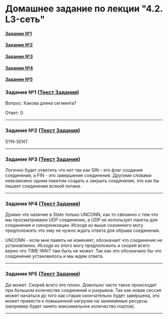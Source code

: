 # Домашнее задание по лекции "4.2. L3-сеть"

#### [Задание №1](#задание-1-текст-задания)
#### [Задание №2](#задание-2-текст-задания)
#### [Задание №3](#задание-3-текст-задания)
#### [Задание №4](#задание-4-текст-задания)
#### [Задание №5](#задание-5-текст-задания)

### Задание №1 ([Текст Задания](https://github.com/netology-code/snet-homeworks/blob/main/4-04.md#%D0%B7%D0%B0%D0%B4%D0%B0%D0%BD%D0%B8%D0%B5-1))

Вопрос: Какова длина сегмента?

Ответ: 0

---

### Задание №2 ([Текст Задания](https://github.com/netology-code/snet-homeworks/blob/main/4-04.md#%D0%B7%D0%B0%D0%B4%D0%B0%D0%BD%D0%B8%D0%B5-2))

SYN-SENT

---

### Задание №3 ([Текст Задания](https://github.com/netology-code/snet-homeworks/blob/main/4-04.md#%D0%B7%D0%B0%D0%B4%D0%B0%D0%BD%D0%B8%D0%B5-3))

Логично будет ответить что нет так как SIN - это флаг создания соединения, а FIN - это завершение соединения. Другими 
словами невозможно одним пакетом создать и закрыть соединение, это как бы лишает соединение всякой логики.

---

### Задание №4 ([Текст Задания](https://github.com/netology-code/snet-homeworks/blob/main/4-04.md#%D0%B7%D0%B0%D0%B4%D0%B0%D0%BD%D0%B8%D0%B5-4))

Думаю что наличие в State только UNCONN, как то связанно с тем что мы просматриваем UDP соединение, а UDP не использует 
пакеты для соединения и синхронизации. Исходя из выше сказанного могу предположить что ему не нужно ждать ответа для 
обрыва соединения.

UNCONN - если мне память не изменяет, обозначает что соединение не установленно. Исходя из этого могу предположить и 
скорей всего верно что TIME-WAIT там быть не может. Так как это обозначало бы что соединение установилось и мы ждем ответа.

---

### Задание №5 ([Текст Задания](https://github.com/netology-code/snet-homeworks/blob/main/4-04.md#%D0%B7%D0%B0%D0%B4%D0%B0%D0%BD%D0%B8%D0%B5-5))

Да может. Скорей всего это плохо. Довольно часто такое происходит при большом количестве соединений и 
разрывов. Так как новая сессия может начаться до того как старая окончательно будет завершена, это может привести к 
повышенной нагрузке на занимаемые ресурсы (например будет занято максимальное количество портов).

---



